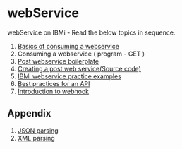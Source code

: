 # webService
webService on IBMi - Read the below  topics in sequence. 


1.  [Basics of consuming a webservice](./basics.md)
2.  Consuming a webservice ( program - GET )
3.  [Post webservice boilerplate](https://github.com/GajenderTyagi/rpg-webservice-boilerpolate)
4.  [Creating a post web service(Source code)](./src/postwebservice)
5.  [IBMi webservice practice examples](./practice.md)
6.  [Best practices for an API](https://restfulapi.net/)
7.  [Introduction to webhook](https://www.getvero.com/resources/webhooks/)

## Appendix 


1.  [JSON parsing](./referDocs/Db2-JSON-Features-TRIDEX.pdf)
2.  [XML parsing](./referDocs/XML-Parsing.docx)
